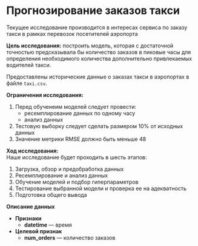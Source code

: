 #  Прогнозирование заказов такси

Текущее исследование производится в интересах сервиса по заказу такси в рамках перевозок посетителей аэропорта

**Цель исследования:** построить модель, которая с достаточной точностью предсказывала бы количество заказов в пиковые часы для определения необходимого количества дополнительно привлекаемых водителей такси.

Предоставлены исторические данные о заказах такси в аэропортах в файле `taxi.csv`.

**Ограничения исследования:**
1. Перед обученеим моделей следует провести:
    * ресемплирование данных по одному часу
    * анализ данных
2. Тестовую выборку следует сделать размером 10% от исходных данных
3. Значение метрики RMSE должно быть меньше 48

**Ход исследования:**  
Наше исследование будет проходить в шесть этапов:  
1. Загрузка, обзор и предобработка данных
2. Ресемплирование и анализ данных
3. Обучение моделей и подбор гиперпараметров
4. Тестирование выбранной модели и проверка ее на адекватность
5. Подготовка общего вывода


**Описание данных**  
* **Признаки**  
    - **datetime** — время
* **Целевой признак**  
    - **num_orders** — количество заказов
    
